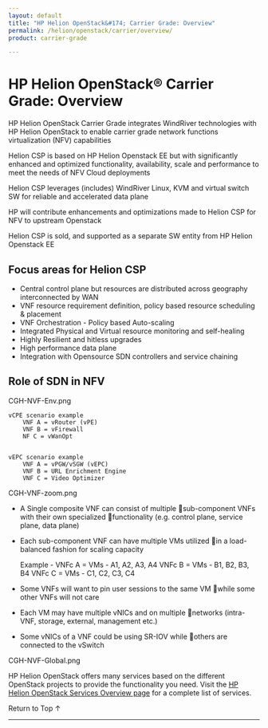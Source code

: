 ```yaml
---
layout: default
title: "HP Helion OpenStack&#174; Carrier Grade: Overview"
permalink: /helion/openstack/carrier/overview/
product: carrier-grade

---
```

<!--UNDER REVISION-->


<script>

function PageRefresh {
onLoad="window.refresh"
}

PageRefresh();

</script>

# HP Helion OpenStack&#174; Carrier Grade: Overview

<!-- From Helion-CSP-Edition.pptx  https://wiki.hpcloud.net/download/attachments/32052622/Helion-CSP-Edition.pptx?version=1&modificationDate=1426628637000&api=v2 -->

HP Helion OpenStack Carrier Grade integrates WindRiver technologies with HP Helion OpenStack to enable carrier grade network functions virtualization (NFV) capabilities 

Helion CSP is based on HP Helion Openstack EE but with significantly enhanced and optimized functionality, availability, scale and  performance to meet the needs of NFV Cloud deployments

Helion CSP leverages (includes) WindRiver Linux, KVM and virtual switch SW for reliable and accelerated data plane

HP will contribute enhancements and optimizations made to Helion CSP for NFV to upstream Openstack

Helion CSP is sold, and supported as a separate SW entity from HP Helion Openstack EE

## Focus areas for Helion CSP

<!-- From Helion-CSP-Edition.pptx  https://wiki.hpcloud.net/download/attachments/32052622/Helion-CSP-Edition.pptx?version=1&modificationDate=1426628637000&api=v2 -->

* Central control plane but resources are distributed across geography interconnected by WAN
* VNF resource requirement definition, policy based resource scheduling & placement
* VNF Orchestration - Policy based Auto-scaling
* Integrated Physical and Virtual resource monitoring and self-healing
* Highly Resilient and hitless upgrades
* High performance data plane 
* Integration with Opensource SDN controllers and service chaining

## Role of SDN in NFV

<!-- From Helion-CSP-Edition.pptx  https://wiki.hpcloud.net/download/attachments/32052622/Helion-CSP-Edition.pptx?version=1&modificationDate=1426628637000&api=v2 -->

CGH-NVF-Env.png

	vCPE scenario example
		VNF A = vRouter (vPE)
		VNF B = vFirewall
		NF C = vWanOpt


	vEPC scenario example
		VNF A = vPGW/vSGW (vEPC)
		VNF B = URL Enrichment Engine
		VNF C = Video Optimizer

CGH-VNF-zoom.png

* A Single composite VNF can consist of multiple sub-component VNFs with their own specialized functionality (e.g. control plane, service plane, data plane)
* Each sub-component VNF can have multiple VMs utilized in a load-balanced fashion for scaling capacity 

	Example -
		VNFc A = VMs - A1, A2, A3, A4
		VNFc B = VMs - B1, B2, B3, B4
		VNFc C = VMs - C1, C2, C3, C4

* Some VNFs will want to pin user sessions to the same VM while some other VNFs will not care
* Each VM may have multiple vNICs and on multiple networks (intra-VNF, storage, external, management etc.)
* Some vNICs of a VNF could be using SR-IOV while others are connected to the vSwitch 

CGH-NVF-Global.png

HP Helion OpenStack offers many services based on the different OpenStack projects to provide the functionality you need. Visit the [HP Helion OpenStack Services Overview page](/helion/openstack/1.1/services/overview/) for a complete list of services. 


<a href="#top" style="padding:14px 0px 14px 0px; text-decoration: none;"> Return to Top &#8593; </a>

----
